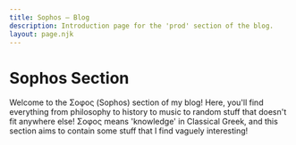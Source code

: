 ```yaml
---
title: Sophos – Blog
description: Introduction page for the 'prod' section of the blog.
layout: page.njk
---
```


# Sophos Section

Welcome to the Σοφος (Sophos) section of my blog! Here, you'll find everything from philosophy to history to music to random stuff that doesn't fit anywhere else! Σοφος means 'knowledge' in Classical Greek, and this section aims to contain some stuff that I find vaguely interesting!
